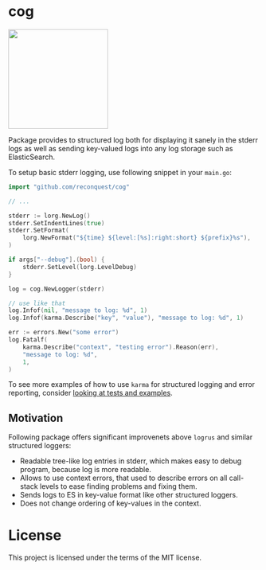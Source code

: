 # cog

<img src="https://liquipedia.net/commons/images/7/71/Clockwerk_power_cog.jpg" width="200px" />

Package provides to structured log both for displaying it sanely in the stderr
logs as well as sending key-valued logs into any log storage such as ElasticSearch.

To setup basic stderr logging, use following snippet in your `main.go`:

```go
import "github.com/reconquest/cog"

// ...

stderr := lorg.NewLog()
stderr.SetIndentLines(true)
stderr.SetFormat(
    lorg.NewFormat("${time} ${level:[%s]:right:short} ${prefix}%s"),
)

if args["--debug"].(bool) {
    stderr.SetLevel(lorg.LevelDebug)
}

log = cog.NewLogger(stderr)

// use like that
log.Infof(nil, "message to log: %d", 1)
log.Infof(karma.Describe("key", "value"), "message to log: %d", 1)

err := errors.New("some error")
log.Fatalf(
    karma.Describe("context", "testing error").Reason(err),
    "message to log: %d",
    1,
)
```

To see more examples of how to use `karma` for structured logging and error
reporting, consider [looking at tests and examples][1].

## Motivation

Following package offers significant improvenets above `logrus` and similar
structured loggers:

* Readable tree-like log entries in stderr, which makes easy to debug program,
  because log is more readable.
* Allows to use context errors, that used to describe errors on all call-stack
  levels to ease finding problems and fixing them.
* Sends logs to ES in key-value format like other structured loggers.
* Does not change ordering of key-values in the context.

[1]: https://github.com/reconquest/karma-go/blob/f802f635edd15c647995280b90f7de3e84ca8999/karma_test.go

# License

This project is licensed under the terms of the MIT license.
